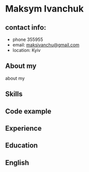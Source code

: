 # Maksym Ivanchuk

## contact info:

- phone 355955
- email: maksivanchu@gmail.com
- location: Kyiv

## About my

about my

## Skills

## Code example

## Experience

## Education

## English
